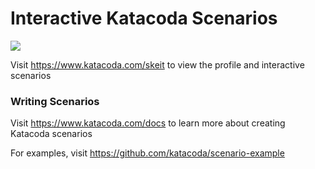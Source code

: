 # Interactive Katacoda Scenarios

[![](http://shields.katacoda.com/katacoda/skeit/count.svg)](https://www.katacoda.com/skeit "Get your profile on Katacoda.com")

Visit https://www.katacoda.com/skeit to view the profile and interactive scenarios

### Writing Scenarios
Visit https://www.katacoda.com/docs to learn more about creating Katacoda scenarios

For examples, visit https://github.com/katacoda/scenario-example
